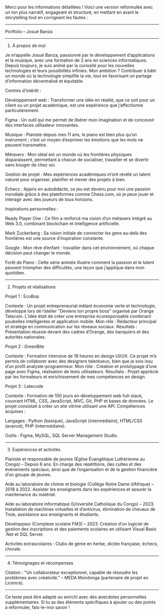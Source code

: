 Merci pour les informations détaillées ! Voici une version reformulée avec un ton plus narratif, engageant et structuré, en mettant en avant le storytelling tout en corrigeant les fautes :

---

Portfolio – Josué Banza

---

1. À propos de moi

Je m’appelle Josué Banza, passionné par le développement d’applications et la musique, avec une formation de 2 ans en sciences informatiques. Depuis toujours, je suis animé par la curiosité pour les nouvelles technologies et leurs possibilités infinies. Mon ambition ? Contribuer à bâtir un monde où la technologie simplifie la vie, tout en favorisant un partage d’information décentralisé et équitable.

Centres d’intérêt :

Développement web : Transformer une idée en réalité, que ce soit pour un client ou un projet académique, est une expérience que j’affectionne particulièrement.

Figma : Un outil qui me permet de libérer mon imagination et de concevoir des interfaces utilisateur innovantes.

Musique : Pianiste depuis mes 11 ans, le piano est bien plus qu’un instrument ; c’est un moyen d’exprimer les émotions que les mots ne peuvent transmettre.

Métavers : Mon idéal est un monde où les frontières physiques disparaissent, permettant à chacun de socialiser, travailler et se divertir sans bouger de chez soi.

Gestion de projet : Mes expériences académiques m’ont révélé un talent naturel pour organiser, planifier et mener des projets à bien.

Échecs : Appris en autodidacte, ce jeu est devenu pour moi une passion mondiale grâce à des plateformes comme Chess.com, où je peux jouer et interagir avec des joueurs de tous horizons.

Inspirations personnelles :

Ready Player One : Ce film a renforcé ma vision d’un métavers intégré au Web 3.0, combinant blockchain et intelligence artificielle.

Mark Zuckerberg : Sa vision initiale de connecter les gens au-delà des frontières est une source d’inspiration constante.

Google : Mon rêve d’enfant : travailler dans cet environnement, où chaque décision peut changer le monde.

Forêt de Piano : Cette série animée illustre comment la passion et le talent peuvent triompher des difficultés, une leçon que j’applique dans mon quotidien.

---

2. Projets et réalisations

Projet 1 : EcoBop

Contexte : Un projet entrepreneurial mêlant économie verte et technologie, développé lors de l’atelier "Deviens ton propre boss" organisé par Orange Telecom. L’idée était de créer une entreprise écoresponsable combinant poubelles intelligentes et application mobile.
Mon rôle : Rédacteur principal et stratège en communication sur les réseaux sociaux.
Résultats : Présentation réussie devant des cadres d’Orange, des banquiers et des autorités nationales.

Projet 2 : GreenBite

Contexte : Formation intensive de 18 heures en design UI/UX. Ce projet m’a permis de collaborer avec des designers talentueux, bien que je sois issu d’un profil analyste-programmeur.
Mon rôle : Création et prototypage d’une page avec Figma, réalisation de tests utilisateurs.
Résultats : Projet apprécié par les formateurs et enrichissement de mes compétences en design.

Projet 3 : Letecode

Contexte : Formation de 100 jours en développement web full-stack, couvrant HTML, CSS, JavaScript, MVC, Git, PHP et bases de données. Le projet consistait à créer un site vitrine utilisant une API.
Compétences acquises :

Langages : Python (basique), JavaScript (intermédiaire), HTML/CSS (avancé), PHP (intermédiaire).

Outils : Figma, MySQL, SQL Server Management Studio.

---

3. Expériences et activités

Pianiste et responsable de jeunes (Église Évangélique Luthérienne au Congo) – Depuis 6 ans.
En charge des répétitions, des cultes et des événements spéciaux, ainsi que de l’organisation et de la gestion financière d’un groupe de jeunes.

Aide au laboratoire de chimie et biologie (Collège Notre Dame d’Afrique) – 2018 à 2022.
Assister les enseignants dans les expériences et assurer la maintenance du matériel.

Aide au laboratoire informatique (Université Catholique du Congo) – 2023.
Installation de machines virtuelles et d’antivirus, élimination de chevaux de Troie, assistance aux enseignants et étudiants.

Développeur (Complexe scolaire FM3) – 2023.
Création d’un logiciel de gestion des inscriptions et des paiements scolaires en utilisant Visual Basic .Net et SQL Server.

Activités extrascolaires :
Clubs de génie en herbe, dictée française, échecs, chorale.

---

4. Témoignages et récompenses

Citation :
"Un collaborateur exceptionnel, capable de résoudre les problèmes avec créativité." – MEDA Mondonga (partenaire de projet en Licence).

---

Ce texte peut être adapté ou enrichi avec des anecdotes personnelles supplémentaires. Si tu as des éléments spécifiques à ajouter ou des points à reformuler, fais-le-moi savoir !
